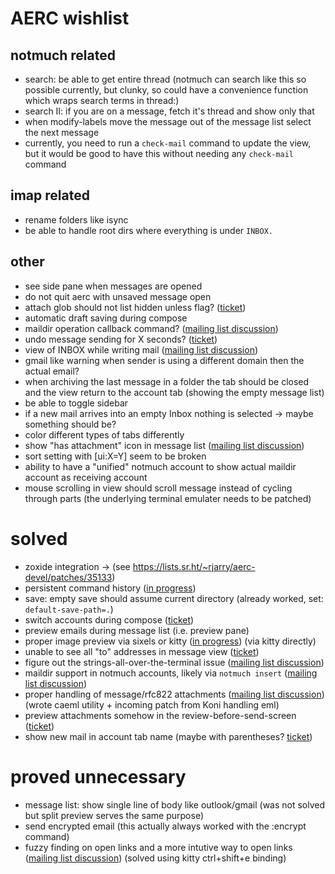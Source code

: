 # AERC wishlist

## notmuch related
- search: be able to get entire thread (notmuch can search like this so possible currently, but clunky, so could have a convenience function which wraps search terms in thread:)
- search II: if you are on a message, fetch it's thread and show only that
- when modify-labels move the message out of the message list select the next message
- currently, you need to run a `check-mail` command to update the view, but it would be good to have this without needing any `check-mail` command

## imap related
- rename folders like isync
- be able to handle root dirs where everything is under `INBOX.`

## other
- see side pane when messages are opened
- do not quit aerc with unsaved message open
- attach glob should not list hidden unless flag? ([ticket](https://todo.sr.ht/~rjarry/aerc/83))
- automatic draft saving during compose
- maildir operation callback command? ([mailing list discussion](https://lists.sr.ht/~rjarry/aerc-discuss/%3CCMWBLIUO8AIN.2AKI83RNTGNH7%40mashenka%3E))
- undo message sending for X seconds? ([ticket](https://todo.sr.ht/~rjarry/aerc/84))
- view of INBOX while writing mail ([mailing list discussion](https://lists.sr.ht/~rjarry/aerc-discuss/%3CCMWBLIUO8AIN.2AKI83RNTGNH7%40mashenka%3E#%3CCMWGBF579PWF.28Z2HZIRKXINL@TimBook-Arch%3E))
- gmail like warning when sender is using a different domain then the actual email?
- when archiving the last message in a folder the tab should be closed and the view return to the account tab (showing the empty message list)
- be able to toggle sidebar
- if a new mail arrives into an empty Inbox nothing is selected -> maybe something should be?
- color different types of tabs differently
- show "has attachment" icon in message list ([mailing list discussion](https://lists.sr.ht/~rjarry/aerc-discuss/%3CCN6LJSLI2Y7J.H66FQ3S3T44C%40rob-itx-mini%3E#%3CCN6MOF6FJLVY.1VO7VC9MZVB8C@hades.moritz.sh%3E))
- sort setting with [ui:X=Y] seem to be broken
- ability to have a "unified" notmuch account to show actual maildir account as
  receiving account
- mouse scrolling in view should scroll message instead of cycling through parts (the underlying terminal emulater needs to be patched)

# solved

- zoxide integration -> (see https://lists.sr.ht/~rjarry/aerc-devel/patches/35133)
- persistent command history ([in progress](https://lists.sr.ht/~rjarry/aerc-devel/patches/35310))
- save: empty save should assume current directory (already worked, set:  `default-save-path=.`)
- switch accounts during compose ([ticket](https://todo.sr.ht/~rjarry/aerc/72))
- preview emails during message list (i.e. preview pane)
- proper image preview via sixels or kitty ([in progress](https://lists.sr.ht/~rjarry/aerc-devel/patches/35291)) (via kitty directly)
- unable to see all "to" addresses in message view ([ticket](https://todo.sr.ht/~rjarry/aerc/85))
- figure out the strings-all-over-the-terminal issue ([mailing list discussion](https://lists.sr.ht/~rjarry/aerc-discuss/%3CCMCE8KH71EYW.389PSC31IBYBG%40mashenka%3E))
- maildir support in notmuch accounts, likely via `notmuch insert` ([mailing list discussion](https://lists.sr.ht/~rjarry/aerc-discuss/%3CCME4HD5R5320.1OX7WHTBT4XPO%40mashenka%3E))
- proper handling of message/rfc822 attachments ([mailing list discussion](https://lists.sr.ht/~rjarry/aerc-discuss/%3CCMFX6Y1EK9IN.3EDGQCN38PELF%40mashenka%3E)) (wrote caeml utility + incoming patch from Koni handling eml)
- preview attachments somehow in the review-before-send-screen ([ticket](https://todo.sr.ht/~rjarry/aerc/86))
- show new mail in account tab name (maybe with parentheses? [ticket](https://todo.sr.ht/~rjarry/aerc/82))

# proved unnecessary

- message list: show single line of body like outlook/gmail (was not solved but split preview serves the same purpose)
- send encrypted email (this actually always worked with the :encrypt command)
- fuzzy finding on open links and a more intutive way to open links ([mailing list discussion](https://lists.sr.ht/~rjarry/aerc-discuss/%3CCMQHJJ60VUJX.1755Z40799MCZ%40mashenka%3E)) (solved using kitty ctrl+shift+e binding)
